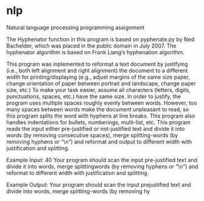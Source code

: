 # nlp
Natural language processing programming assignment

The Hyphenator function in this program is based on pyphenate.py by Ned Bachelder, which was placed in the public domain in July 2007. The hyphenator algorithm is based on Frank Liang’s hyphenation algorithm.

This program was inplemented to reformat a text document by justifying (i.e., both left alignment and right alignment) the document to a different width for printing/displaying (e.g., adjust margins of the same size paper, change orientation of paper between portrait and landscape, change paper size, etc.) To make your task easier, assume all characters (letters, digits, punctuations, spaces, etc.) have the same size. In order to justify, the program uses multiple spaces roughly evenly between words. However, too many spaces between words make the document unpleasant to read, so this program splits the word with hyphens at line breaks. This program also handles indentations for bullets, numberings, multi-list, etc.
This program reads the input either pre-justified or not-justified text and divide it into words (by removing consecutive spaces), merge splitting-words (by removing hyphens or “\n”) and reformat and output to different width with justification and splitting.

Example Input:
40
Your program should scan the input pre-justified
text and divide it into words, merge splittingwords
(by removing hyphens or “\n”) and reformat
to different width with justification and splitting.

Example Output:
Your program should scan the input prejustified
text and divide into words,
merge splitting-words (by removing hy
